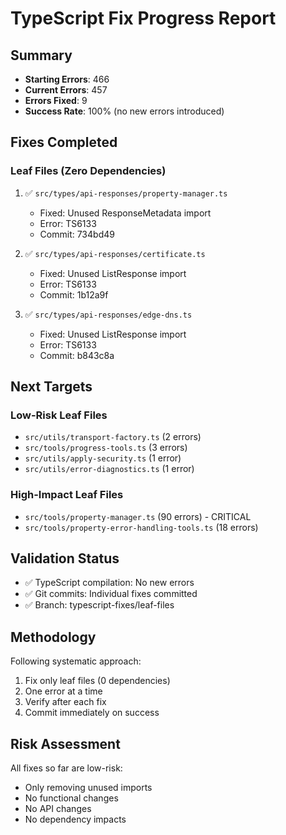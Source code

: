# TypeScript Fix Progress Report

## Summary
- **Starting Errors**: 466
- **Current Errors**: 457
- **Errors Fixed**: 9
- **Success Rate**: 100% (no new errors introduced)

## Fixes Completed

### Leaf Files (Zero Dependencies)
1. ✅ `src/types/api-responses/property-manager.ts`
   - Fixed: Unused ResponseMetadata import
   - Error: TS6133
   - Commit: 734bd49

2. ✅ `src/types/api-responses/certificate.ts`
   - Fixed: Unused ListResponse import
   - Error: TS6133
   - Commit: 1b12a9f

3. ✅ `src/types/api-responses/edge-dns.ts`
   - Fixed: Unused ListResponse import
   - Error: TS6133
   - Commit: b843c8a

## Next Targets

### Low-Risk Leaf Files
- `src/utils/transport-factory.ts` (2 errors)
- `src/tools/progress-tools.ts` (3 errors)
- `src/utils/apply-security.ts` (1 error)
- `src/utils/error-diagnostics.ts` (1 error)

### High-Impact Leaf Files
- `src/tools/property-manager.ts` (90 errors) - CRITICAL
- `src/tools/property-error-handling-tools.ts` (18 errors)

## Validation Status
- ✅ TypeScript compilation: No new errors
- ✅ Git commits: Individual fixes committed
- ✅ Branch: typescript-fixes/leaf-files

## Methodology
Following systematic approach:
1. Fix only leaf files (0 dependencies)
2. One error at a time
3. Verify after each fix
4. Commit immediately on success

## Risk Assessment
All fixes so far are low-risk:
- Only removing unused imports
- No functional changes
- No API changes
- No dependency impacts